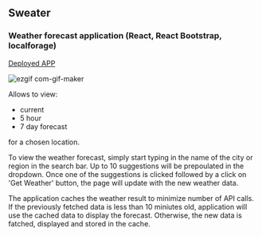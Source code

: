 ## Sweater
### Weather forecast application (React, React Bootstrap, localforage)
[Deployed APP](https://sweater-weatherapp.herokuapp.com/)

![ezgif com-gif-maker](https://user-images.githubusercontent.com/41551585/157994093-cf7749f8-b5ee-433c-b474-3a9e79ad4292.gif)

Allows to view:
- current
- 5 hour 
- 7 day forecast 

for a chosen location.


To view the weather forecast, simply start typing in the name of the city or region in the search bar. Up to 10 suggestions will be prepoulated in the dropdown. Once one of the suggestions is clicked followed by a click on 'Get Weather' button, the page will update with the new weather data.

The application caches the weather result to minimize number of API calls. If the previously fetched data is less than 10 miniutes old, application will use the cached data to display the forecast. Otherwise, the new data is fatched, displayed and stored in the cache.

